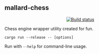## mallard-chess

<p align="center">
  <a href="https://github.com/ammongit/chess/actions?query=workflow%3A%22Build%22">
    <img src="https://github.com/ammongit/chess/workflows/Build/badge.svg"
         alt="Build status">
  </a>
</p>

Chess engine wrapper utility created for fun.

```
cargo run --release -- [options]
```

Run with `--help` for command-line usage.
